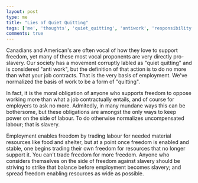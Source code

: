 ```yaml
---
layout: post
type: me
title: "Lies of Quiet Quitting"
tags: ['me', 'thoughts', 'quiet_quitting', 'antiwork', 'responsibility', 'employment', 'freedom']
comments: true
---
```

Canadians and American's are often vocal of how they love to support freedom, yet many of these most vocal proponents are very directly pro-slavery.  Our society has a movement corruptly labled as "quiet quitting" and is considered "anti work", but the definition of that action is to do no more than what your job contracts.  That is the very basis of employment.  We've normalized the basis of work to be a form of "quitting".

In fact, it is the moral obligation of anyone who supports freedom to oppose working more than what a job contractually entails, and of course for employers to ask no more. Admitedly, in many mundane ways this can be bothersome, but these obligations are amongst the only ways to keep power on the side of labour.  To do otherwise normalizes uncompensated labour; that is slavery.  

Employment enables freedom by trading labour for needed material resources like food and shelter, but at a point once freedom is enabled and stable, one begins trading their own freedom for resources that no longer support it.  You can't trade freedom for more freedom.  Anyone who considers themselves on the side of freedom against slavery should be striving to strike that balance before employment becomes slavery; and spread freedom enabling resources as wide as possible.
